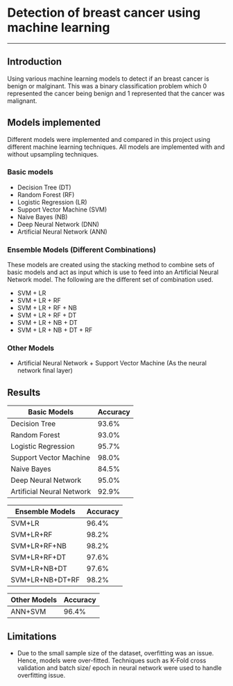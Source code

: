 # Detection of breast cancer using machine learning  
---
## Introduction

Using various machine learning models to detect if an breast cancer is benign or malginant. This was a binary classification problem which 0 represented the cancer being benign and 1 represented that the cancer was malignant. 


## Models implemented 
Different models were implemented and compared in this project using different machine learning techniques. All models are implemented with and without upsampling techniques. 

### Basic models

* Decision Tree (DT)
* Random Forest (RF)
* Logistic Regression (LR)
* Support Vector Machine (SVM)
* Naive Bayes (NB)
* Deep Neural Network (DNN)
* Artificial Neural Network (ANN) 

### Ensemble Models (Different Combinations)

These models are created using the stacking method to combine sets of basic models and act as input which is use to feed into an Artificial Neural Network model. The following are the different set of combination used.

* SVM + LR
* SVM + LR + RF
* SVM + LR + RF + NB
* SVM + LR + RF + DT
* SVM + LR + NB + DT
* SVM + LR + NB + DT + RF

### Other Models

* Artificial Neural Network + Support Vector Machine (As the neural network final layer)


## Results

Basic Models  | Accuracy                                  
------------- | -------------
Decision Tree | 93.6%
Random Forest | 93.0%
Logistic Regression    | 95.7%
Support Vector Machine    | 98.0%
Naive Bayes    | 84.5%
Deep Neural Network    | 95.0%
Artificial Neural Network    | 92.9%


Ensemble Models  | Accuracy
------------- | -------------
SVM+LR | 96.4%
SVM+LR+RF | 98.2%
SVM+LR+RF+NB    | 98.2%
SVM+LR+RF+DT    | 97.6%
SVM+LR+NB+DT    | 97.6%
SVM+LR+NB+DT+RF    | 98.2%

Other Models  | Accuracy
------------- | -------------
ANN+SVM | 96.4%


## Limitations

* Due to the small sample size of the dataset, overfitting was an issue. Hence, models were over-fitted. Techniques such as K-Fold cross validation and batch size/ epoch in neural network were used to handle overfitting issue.




